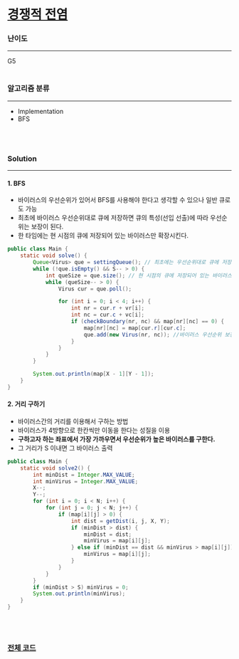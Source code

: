 # [경쟁적 전염](https://www.acmicpc.net/problem/18405)

### 난이도

***
G5
<br><br>

### 알고리즘 분류

***

* Implementation
* BFS

<br><br>

### Solution

***

#### 1. BFS

* 바이러스의 우선순위가 있어서 BFS를 사용해야 한다고 생각할 수 있으나 일반 큐로도 가능
* 최초에 바이러스 우선순위대로 큐에 저장하면 큐의 특성(선입 선출)에 따라 우선순위는 보장이 된다.
* 한 타임에는 현 시점의 큐에 저장되어 있는 바이러스만 확장시킨다.

```java
public class Main {
    static void solve() {
        Queue<Virus> que = settingQueue(); // 최초에는 우선순위대로 큐에 저장하는 작업이 필요
        while (!que.isEmpty() && S-- > 0) {
            int queSize = que.size(); // 현 시점의 큐에 저장되어 있는 바이러스만 확장시킨다.
            while (queSize-- > 0) {
                Virus cur = que.poll();

                for (int i = 0; i < 4; i++) {
                    int nr = cur.r + vr[i];
                    int nc = cur.c + vc[i];
                    if (checkBoundary(nr, nc) && map[nr][nc] == 0) {
                        map[nr][nc] = map[cur.r][cur.c];
                        que.add(new Virus(nr, nc)); //바이러스 우선순위 보장
                    }
                }
            }
        }

        System.out.println(map[X - 1][Y - 1]);
    }
}
```

#### 2. 거리 구하기

* 바이러스간의 거리를 이용해서 구하는 방법
* 바이러스가 4방향으로 한칸씩만 이동을 한다는 성질을 이용
* **구하고자 하는 좌표에서 가장 가까우면서 우선순위가 높은 바이러스를 구한다.**
* 그 거리가 S 이내면 그 바이러스 출력

```java
public class Main {
    static void solve2() {
        int minDist = Integer.MAX_VALUE;
        int minVirus = Integer.MAX_VALUE;
        X--;
        Y--;
        for (int i = 0; i < N; i++) {
            for (int j = 0; j < N; j++) {
                if (map[i][j] > 0) {
                    int dist = getDist(i, j, X, Y);
                    if (minDist > dist) {
                        minDist = dist;
                        minVirus = map[i][j];
                    } else if (minDist == dist && minVirus > map[i][j]) {
                        minVirus = map[i][j];
                    }
                }
            }
        }
        if (minDist > S) minVirus = 0;
        System.out.println(minVirus);
    }
}
```

<br><br>

### [전체 코드](https://github.com/Jungmin-Seo0527/CodingTest/blob/main/src/dfs_bfs/BOJ18405_경쟁적_전염.java)
